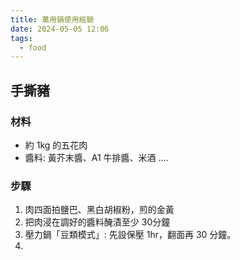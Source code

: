 ```yaml
---
title: 萬用鍋使用經驗
date: 2024-05-05 12:06
tags:
  - food
---
```


## 手撕豬
### 材料
- 約 1kg 的五花肉
- 醬料: 黃芥末醬、A1 牛排醬、米酒 .... 
### 步驟
1. 肉四面拍鹽巴、黑白胡椒粉，煎的金黃
2. 把肉浸在調好的醬料醃漬至少 30分鐘
3. 壓力鍋「豆類模式」: 先設保壓 1hr，翻面再 30 分鐘。
4. 